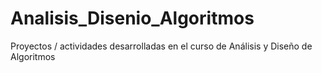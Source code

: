 # Analisis_Disenio_Algoritmos
Proyectos / actividades desarrolladas en el curso de Análisis y Diseño de Algoritmos
